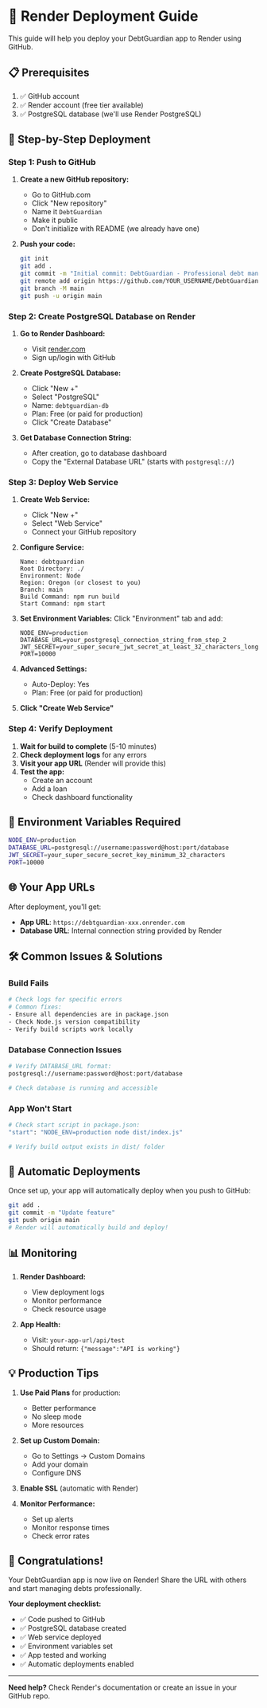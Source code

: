 # 🚀 Render Deployment Guide

This guide will help you deploy your DebtGuardian app to Render using GitHub.

## 📋 Prerequisites

1. ✅ GitHub account
2. ✅ Render account (free tier available)
3. ✅ PostgreSQL database (we'll use Render PostgreSQL)

## 🎯 Step-by-Step Deployment

### Step 1: Push to GitHub

1. **Create a new GitHub repository:**

   - Go to GitHub.com
   - Click "New repository"
   - Name it `DebtGuardian`
   - Make it public
   - Don't initialize with README (we already have one)

2. **Push your code:**
   ```bash
   git init
   git add .
   git commit -m "Initial commit: DebtGuardian - Professional debt management app"
   git remote add origin https://github.com/YOUR_USERNAME/DebtGuardian.git
   git branch -M main
   git push -u origin main
   ```

### Step 2: Create PostgreSQL Database on Render

1. **Go to Render Dashboard:**

   - Visit [render.com](https://render.com)
   - Sign up/login with GitHub

2. **Create PostgreSQL Database:**

   - Click "New +"
   - Select "PostgreSQL"
   - Name: `debtguardian-db`
   - Plan: Free (or paid for production)
   - Click "Create Database"

3. **Get Database Connection String:**
   - After creation, go to database dashboard
   - Copy the "External Database URL" (starts with `postgresql://`)

### Step 3: Deploy Web Service

1. **Create Web Service:**

   - Click "New +"
   - Select "Web Service"
   - Connect your GitHub repository

2. **Configure Service:**

   ```
   Name: debtguardian
   Root Directory: ./
   Environment: Node
   Region: Oregon (or closest to you)
   Branch: main
   Build Command: npm run build
   Start Command: npm start
   ```

3. **Set Environment Variables:**
   Click "Environment" tab and add:

   ```
   NODE_ENV=production
   DATABASE_URL=your_postgresql_connection_string_from_step_2
   JWT_SECRET=your_super_secure_jwt_secret_at_least_32_characters_long
   PORT=10000
   ```

4. **Advanced Settings:**

   - Auto-Deploy: Yes
   - Plan: Free (or paid for production)

5. **Click "Create Web Service"**

### Step 4: Verify Deployment

1. **Wait for build to complete** (5-10 minutes)
2. **Check deployment logs** for any errors
3. **Visit your app URL** (Render will provide this)
4. **Test the app:**
   - Create an account
   - Add a loan
   - Check dashboard functionality

## 🔧 Environment Variables Required

```bash
NODE_ENV=production
DATABASE_URL=postgresql://username:password@host:port/database
JWT_SECRET=your_super_secure_secret_key_minimum_32_characters
PORT=10000
```

## 🌐 Your App URLs

After deployment, you'll get:

- **App URL**: `https://debtguardian-xxx.onrender.com`
- **Database URL**: Internal connection string provided by Render

## 🛠️ Common Issues & Solutions

### Build Fails

```bash
# Check logs for specific errors
# Common fixes:
- Ensure all dependencies are in package.json
- Check Node.js version compatibility
- Verify build scripts work locally
```

### Database Connection Issues

```bash
# Verify DATABASE_URL format:
postgresql://username:password@host:port/database

# Check database is running and accessible
```

### App Won't Start

```bash
# Check start script in package.json:
"start": "NODE_ENV=production node dist/index.js"

# Verify build output exists in dist/ folder
```

## 🔄 Automatic Deployments

Once set up, your app will automatically deploy when you push to GitHub:

```bash
git add .
git commit -m "Update feature"
git push origin main
# Render will automatically build and deploy!
```

## 📊 Monitoring

1. **Render Dashboard:**

   - View deployment logs
   - Monitor performance
   - Check resource usage

2. **App Health:**
   - Visit: `your-app-url/api/test`
   - Should return: `{"message":"API is working"}`

## 💡 Production Tips

1. **Use Paid Plans** for production:

   - Better performance
   - No sleep mode
   - More resources

2. **Set up Custom Domain:**

   - Go to Settings → Custom Domains
   - Add your domain
   - Configure DNS

3. **Enable SSL** (automatic with Render)

4. **Monitor Performance:**
   - Set up alerts
   - Monitor response times
   - Check error rates

## 🎉 Congratulations!

Your DebtGuardian app is now live on Render! Share the URL with others and start managing debts professionally.

**Your deployment checklist:**

- ✅ Code pushed to GitHub
- ✅ PostgreSQL database created
- ✅ Web service deployed
- ✅ Environment variables set
- ✅ App tested and working
- ✅ Automatic deployments enabled

---

**Need help?** Check Render's documentation or create an issue in your GitHub repo.
